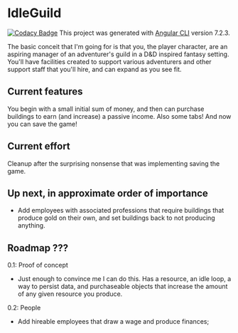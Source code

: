 # IdleGuild
[![Codacy Badge](https://api.codacy.com/project/badge/Grade/81de043ced7c48b3a45956a384259378)](https://www.codacy.com/app/PMBakerJohnson/idle-guild?utm_source=github.com&amp;utm_medium=referral&amp;utm_content=PMBakerJohnson/idle-guild&amp;utm_campaign=Badge_Grade)
This project was generated with [Angular CLI](https://github.com/angular/angular-cli) version 7.2.3.

The basic conceit that I'm going for is that you, the player character, are an aspiring manager of an adventurer's guild in a D&D inspired fantasy setting. You'll have facilities created to support various adventurers and other support staff that you'll hire, and can expand as you see fit.

## Current features

You begin with a small initial sum of money, and then can purchase buildings to earn (and increase) a passive income. Also some tabs! And now you can save the game!

## Current effort

Cleanup after the surprising nonsense that was implementing saving the game.

## Up next, in approximate order of importance

- Add employees with associated professions that require buildings that produce gold on their own, and set buildings back to not producing anything.

## Roadmap ???
0.1: Proof of concept
-    Just enough to convince me I can do this. Has a resource, an idle loop, a way to persist data, and purchaseable objects that increase the amount of any given resource you produce.

0.2: People
-    Add hireable employees that draw a wage and produce finances;

